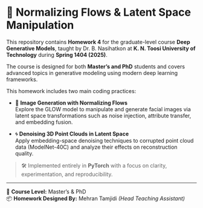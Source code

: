
# 🔄 Normalizing Flows & Latent Space Manipulation  

This repository contains **Homework 4** for the graduate-level course **Deep Generative Models**, taught by Dr. B. Nasihatkon at **K. N. Toosi University of Technology** during **Spring 1404 (2025)**.

The course is designed for both **Master’s and PhD** students and covers advanced topics in generative modeling using modern deep learning frameworks.

This homework includes two main coding practices:

- 🎨 **Image Generation with Normalizing Flows**  
  Explore the GLOW model to manipulate and generate facial images via latent space transformations such as noise injection, attribute transfer, and embedding fusion.

- 🌀 **Denoising 3D Point Clouds in Latent Space**  
  Apply embedding-space denoising techniques to corrupted point cloud data (ModelNet-40C) and analyze their effects on reconstruction quality.

> 🛠️ Implemented entirely in **PyTorch** with a focus on clarity, experimentation, and reproducibility.

---

📘 **Course Level:** Master’s & PhD  
📦 **Homework Designed By:** Mehran Tamjidi *(Head Teaching Assistant)*

